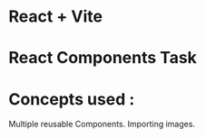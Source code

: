 # React + Vite
# React Components Task

# Concepts used : 
Multiple reusable Components.
Importing images.

